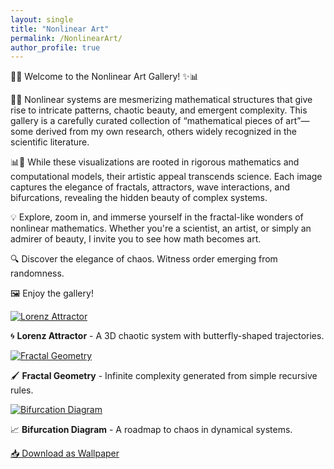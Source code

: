 ```yaml
---
layout: single
title: "Nonlinear Art"
permalink: /NonlinearArt/
author_profile: true
---
```


🎨✨ Welcome to the Nonlinear Art Gallery! ✨📊

🔬✨ Nonlinear systems are mesmerizing mathematical structures that give rise to intricate patterns, chaotic beauty, and emergent complexity. This gallery is a carefully curated collection of “mathematical pieces of art”—some derived from my own research, others widely recognized in the scientific literature.

📊🔄 While these visualizations are rooted in rigorous mathematics and computational models, their artistic appeal transcends science. Each image captures the elegance of fractals, attractors, wave interactions, and bifurcations, revealing the hidden beauty of complex systems.

💡 Explore, zoom in, and immerse yourself in the fractal-like wonders of nonlinear mathematics. Whether you're a scientist, an artist, or simply an admirer of beauty, I invite you to see how math becomes art.

🔍 Discover the elegance of chaos. Witness order emerging from randomness.

🖼️ Enjoy the gallery!


<div class="gallery-container">
  <div class="gallery-item">
    <a href="images/LorenzAttractor.png" data-lightbox="gallery" data-title="Lorenz Attractor - A Chaotic System">
      <img src="images/LorenzAttractor.png" alt="Lorenz Attractor">
    </a>
    <p>🌀 <strong>Lorenz Attractor</strong> - A 3D chaotic system with butterfly-shaped trajectories.</p>
  </div>
  
  <div class="gallery-item">
    <a href="images/LorenzAttractor.png" data-lightbox="gallery" data-title="Fractal Geometry">
      <img src="images/FractalGeometry.png" alt="Fractal Geometry">
    </a>
    <p>🖌️ <strong>Fractal Geometry</strong> - Infinite complexity generated from simple recursive rules.</p>
  </div>
  
  <div class="gallery-item">
    <a href="images/LorenzAttractor.png" data-lightbox="gallery" data-title="Bifurcation Diagram">
      <img src="images/BifurcationDiagram.png" alt="Bifurcation Diagram">
    </a>
    <p>📈 <strong>Bifurcation Diagram</strong> - A roadmap to chaos in dynamical systems.</p>
  </div>
</div>

<a href="highres/LorenzAttractor.png" download class="btn-download">📥 Download as Wallpaper</a>



